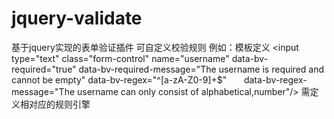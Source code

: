 # jquery-validate
基于jquery实现的表单验证插件
可自定义校验规则
例如：模板定义
<input type="text" class="form-control" name="username"
       data-bv-required="true" 
       data-bv-required-message="The username is required and cannot be empty"
       data-bv-regex="^[a-zA-Z0-9]+$"
       data-bv-regex-message="The username can only consist of alphabetical,number"/>
需定义相对应的规则引擎
